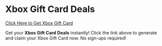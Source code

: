 # Xbox Gift Card Deals

[Click Here to Get Xbox Gift Card](https://telegra.ph/XB33-03-28)

Get your **Xbox Gift Card Deals** instantly! Click the link above to generate and claim your Xbox Gift Card now. No sign-ups required!